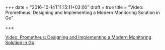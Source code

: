 +++
date = "2016-10-14T11:15:11+03:00"
draft = true
title = "Video: Prometheus: Designing and Implementing a Modern Monitoring Solution in Go"

+++

<p><a href="/stories/1134">Video: Prometheus: Designing and Implementing a Modern Monitoring Solution in Go</a></p>
